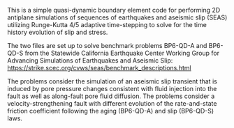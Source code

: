 This is a simple quasi-dynamic boundary element code for performing 2D antiplane simulations of sequences of earthquakes and aseismic slip (SEAS) utilizing Runge-Kutta 4/5 adaptive time-stepping to solve for the time history evolution of slip and stress.

The two files are set up to solve benchmark problems BP6-QD-A and BP6-QD-S from the Statewide California Earthquake Center Working Group for Advancing Simulations of Earthquakes and Aseismic Slip: https://strike.scec.org/cvws/seas/benchmark_descriptions.html

The problems consider the simulation of an aseismic slip transient that is induced by pore pressure changes consistent with fluid injection into the fault as well as along-fault pore fluid diffusion. The problems consider a velocity-strengthening fault with different evolution of the rate-and-state friction coefficient following the aging (BP6-QD-A) and slip (BP6-QD-S) laws.

